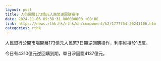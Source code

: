 ```yaml
---
layout: post
title: 人行開展173億元人民幣逆回購操作
date: 2024-11-06 09:38:31.000000000 +08:00
link: https://news.rthk.hk/rthk/ch/component/k2/1777754-20241106.htm
categories: rthk
---
```


人民銀行公開市場開展173億元人民幣7日期逆回購操作，利率維持於1.5厘。

今日有4310億元逆回購到期，單日淨回籠4137億元。

